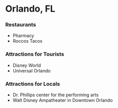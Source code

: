 # Orlando, FL

### Restaurants

- Pharmacy
- Roccos Tacos

### Attractions for Tourists

- Disney World
- Universal Orlando

### Attractions for Locals

- Dr. Phillips center for the performing arts
- Walt Disney Ampatheater in Downtown Orlando
